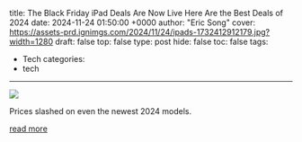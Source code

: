 title: The Black Friday iPad Deals Are Now Live Here Are the Best Deals of 2024
date: 2024-11-24 01:50:00 +0000
author: "Eric Song"
cover: https://assets-prd.ignimgs.com/2024/11/24/ipads-1732412912179.jpg?width=1280
draft: false
top: false
type: post
hide: false
toc: false
tags:
  - Tech
categories:
  - tech
---

![](https://assets-prd.ignimgs.com/2024/11/24/ipads-1732412912179.jpg?width=1280)

Prices slashed on even the newest 2024 models.

[read more](https://www.ign.com/articles/best-ipad-deals-apple-black-friday-sale-2024)

